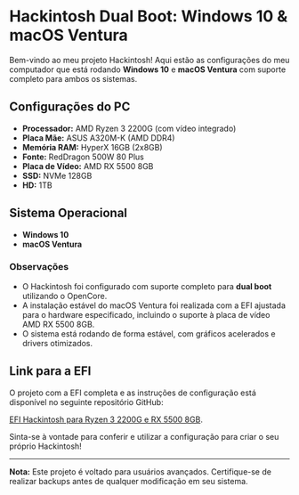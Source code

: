 # Hackintosh Dual Boot: Windows 10 & macOS Ventura

Bem-vindo ao meu projeto Hackintosh! Aqui estão as configurações do meu computador que está rodando **Windows 10** e **macOS Ventura** com suporte completo para ambos os sistemas.

## Configurações do PC

- **Processador:** AMD Ryzen 3 2200G (com vídeo integrado)
- **Placa Mãe:** ASUS A320M-K (AMD DDR4)
- **Memória RAM:** HyperX 16GB (2x8GB)
- **Fonte:** RedDragon 500W 80 Plus
- **Placa de Vídeo:** AMD RX 5500 8GB
- **SSD:** NVMe 128GB
- **HD:** 1TB

## Sistema Operacional

- **Windows 10**
- **macOS Ventura**

### Observações

- O Hackintosh foi configurado com suporte completo para **dual boot** utilizando o OpenCore.
- A instalação estável do macOS Ventura foi realizada com a EFI ajustada para o hardware especificado, incluindo o suporte à placa de vídeo AMD RX 5500 8GB.
- O sistema está rodando de forma estável, com gráficos acelerados e drivers otimizados.

## Link para a EFI

O projeto com a EFI completa e as instruções de configuração está disponível no seguinte repositório GitHub:

[EFI Hackintosh para Ryzen 3 2200G e RX 5500 8GB](https://github.com/leocastroz/EFI).

Sinta-se à vontade para conferir e utilizar a configuração para criar o seu próprio Hackintosh!

---

**Nota:** Este projeto é voltado para usuários avançados. Certifique-se de realizar backups antes de qualquer modificação em seu sistema.

